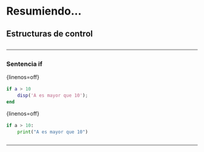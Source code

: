 ﻿# Resumiendo...

## Estructuras de control


![](images/line.png)

### Sentencia if

{linenos=off}
```matlab
if a > 10
    disp('A es mayor que 10');
end
```

{linenos=off}
```python
if a > 10:
    print("A es mayor que 10")
```

![](images/line.png)